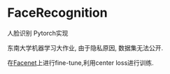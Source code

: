 # FaceRecognition
人脸识别 Pytorch实现

东南大学机器学习大作业, 由于隐私原因, 数据集无法公开.

在[Facenet](https://github.com/timesler/facenet-pytorch)上进行fine-tune,利用center loss进行训练.
